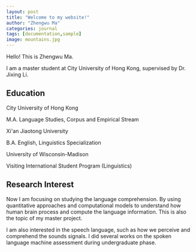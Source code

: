 ```yaml
---
layout: post
title: "Welcome to my website!"
author: "Zhengwu Ma"
categories: journal
tags: [documentation,sample]
image: mountains.jpg
---
```


Hello! This is Zhengwu Ma.

I am a master student at City University of Hong Kong, supervised by Dr. Jixing Li.

## Education

City University of Hong Kong

M.A. Language Studies, Corpus and Empirical Stream

Xi'an Jiaotong University

B.A. English, Linguistics Specialization

University of Wisconsin-Madison

Visiting International Student Program (Linguistics)


## Research Interest

Now I am focusing on studying the language comprehension. By using quantitative approaches and computational models to understand how human brain process and compute the language information. This is also the topic of my master project.

I am also interested in the speech language, such as how we perceive and comprehend the sounds signals. I did several works on the spoken language machine assessment during undergraduate phase. 

